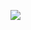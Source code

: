 ![](https://lh7-rt.googleusercontent.com/docsz/AD_4nXeGKVJKo7tQaged7zrxNpYPT36YYhUKKLewaxpAXnFZHbihB_5Ui-5hqw-bN-v-v0N4awLRpzxhCSCFObbcxiRpFfaJFpuSOgjaC20B3CDpGnb5kEK3pjIV0NcoZtyySGPaKMDr_4nXMXn1njBRfDGYdWvX?key=pbabUouJYi-xlpso66XL_g)